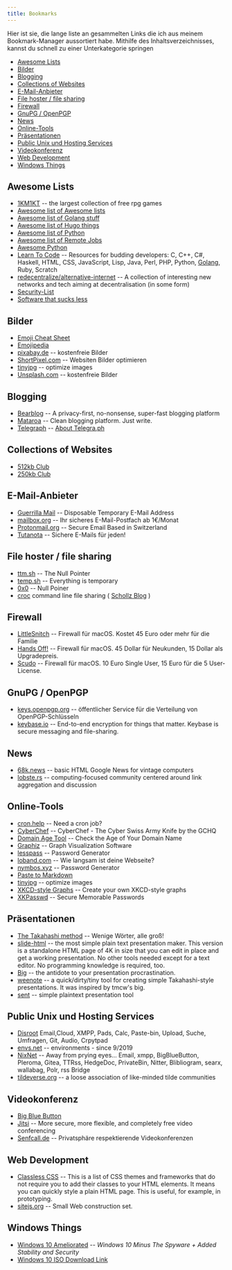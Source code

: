 ```yaml
---
title: Bookmarks
---
```


Hier ist sie, die lange liste an gesammelten Links die ich aus meinem Bookmark-Manager aussortiert habe. Mithilfe des Inhaltsverzeichnisses, kannst du schnell zu einer Unterkategorie springen

- [Awesome Lists](#awesome-lists)
- [Bilder](#bilder)
- [Blogging](#blogging)
- [Collections of Websites](#collections-of-websites)
- [E-Mail-Anbieter](#e-mail-anbieter)
- [File hoster / file sharing](#file-hoster--file-sharing)
- [Firewall](#firewall)
- [GnuPG / OpenPGP](#gnupg--openpgp)
- [News](#news)
- [Online-Tools](#online-tools)
- [Präsentationen](#präsentationen)
- [Public Unix und Hosting Services](#public-unix-und-hosting-services)
- [Videokonferenz](#videokonferenz)
- [Web Development](#web-development)
- [Windows Things](#windows-things)



## Awesome Lists

- [1KM1KT](https://www.1km1kt.net/) -- the largest collection of free rpg games
- [Awesome list of Awesome lists](https://github.com/sindresorhus/awesome)
- [Awesome list of Golang stuff](https://awesome-go.com/)
- [Awesome list of Hugo things](https://github.com/theNewDynamic/awesome-hugo)
- [Awesome list of Python](https://github.com/vinta/awesome-python%3e)
- [Awesome list of Remote Jobs](https://github.com/lukasz-madon/awesome-remote-job%3e)
- [Awesome Python](https://awesome-python.com/)
- [Learn To Code](https://ashleymcnamara.github.io/learn_to_code/#golang) -- Resources for budding developers: C, C++, C#, Haskell, HTML, CSS, JavaScript, Lisp, Java, Perl, PHP, Python, [Golang](https://ashleymcnamara.github.io/learn_to_code/#golang), Ruby, Scratch
- [redecentralize/alternative-internet](https://github.com/redecentralize/alternative-internet) -- A collection of interesting new networks and tech aiming at decentralisation (in some form)
- [Security-List](https://security-list.js.org/#/)
- [Software that sucks less](https://suckless.org/)


## Bilder

- [Emoji Cheat Sheet](https://www.webfx.com/tools/emoji-cheat-sheet/)
- [Emojipedia](https://emojipedia.org/) 
- [pixabay.de](https://pixabay.com/de) -- kostenfreie Bilder
- [ShortPixel.com](https://shortpixel.com/) -- Websiten Bilder optimieren
- [tinyjpg](https://tinyjpg.com) -- optimize images
- [Unsplash.com](https://unsplash.com/) -- kostenfreie Bilder

## Blogging

- [Bearblog](https://bearblog.dev) -- A privacy-first, no-nonsense, super-fast blogging platform
- [Mataroa](https://mataroa.blog/) -- Clean blogging platform. Just write.
- [Telegraph](https://telegra.ph/) -- [About Telegra.ph](https://telegra.ph/api)

## Collections of Websites

- [512kb Club](https://512kb.club)
- [250kb Club](https://250kb.club)

## E-Mail-Anbieter

- [Guerrilla Mail](https://www.guerrillamail.com/) -- Disposable Temporary E-Mail Address
- [mailbox.org](https://mailbox.org/) -- Ihr sicheres E-Mail-Postfach ab 1€/Monat
- [Protonmail.org](https://protonmail.com/) -- Secure Email Based in Switzerland
- [Tutanota](https://tutanota.com/) -- Sichere E-Mails für jeden!

## File hoster / file sharing

- [ttm.sh](https://ttm.sh/) -- The Null Pointer
- [temp.sh](https://temp.sh/) -- Everything is temporary
- [0x0](https://0x0.st/) -- Null Poiner
- [croc](https://github.com/schollz/croc) command line file sharing ( [Schollz Blog](https://schollz.com/blog/croc6/) )

## Firewall

- [LittleSnitch](https://www.obdev.at/products/littlesnitch/index.html) -- Firewall für macOS. Kostet 45 Euro oder mehr für die Familie
- [Hands Off!](https://www.oneperiodic.com/products/handsoff/) -- Firewall für macOS. 45 Dollar für Neukunden, 15 Dollar als Upgradepreis.
- [Scudo](https://murusfirewall.com/scudo/) -- Firewall für macOS. 10 Euro Single User, 15 Euro für die 5 User-License. 

## GnuPG / OpenPGP

- [keys.openpgp.org](https://keys.openpgp.org/) -- öffentlicher Service für die Verteilung von OpenPGP-Schlüsseln
- [keybase.io](https://keybase.io) -- End-to-end encryption for things that matter. Keybase is secure messaging and file-sharing.

## News

- [68k.news](http://68k.news) -- basic HTML Google News for vintage computers
- [lobste.rs](https://lobste.rs) -- computing-focused community centered around link aggregation and discussion

## Online-Tools

- [cron.help](https://cron.help/) -- Need a cron job?
- [CyberChef](https://gchq.github.io/CyberChef/) -- CyberChef - The Cyber Swiss Army Knife by the GCHQ
- [Domain Age Tool](https://www.webconfs.com/web-tools/domain-age-tool/) -- Check the Age of Your Domain Name
- [Graphiz](https://graphviz.christine.website/) -- Graph Visualization Software
- [lesspass](https://lesspass.com) -- Password Generator
- [loband.com](http://www.loband.org/loband/) -- Wie langsam ist deine Webseite?
- [nymbos.xyz](https://nymbus.xyz/) -- Password Generator
- [Paste to Markdown](https://euangoddard.github.io/clipboard2markdown/)
- [tinyjpg](https://tinyjpg.com) -- optimize images
- [XKCD-style Graphs](http://xkcdgraphs.com/) -- Create your own XKCD-style graphs
- [XKPasswd](https://xkpasswd.net/s/) -- Secure Memorable Passwords

## Präsentationen

- [The Takahashi method](https://en.wikipedia.org/wiki/Takahashi_method) -- Wenige Wörter, alle groß!
- [slide-html](https://github.com/trikita/slide-html) -- the most simple plain text presentation maker. This version is a standalone HTML page of 4K in size that you can edit in place and get a working presentation. No other tools needed except for a text editor. No programming knowledge is required, too.
- [Big](https://github.com/tmcw/big) -- the antidote to your presentation procrastination.
- [weenote](https://github.com/jed/weenote) -- a quick/dirty/tiny tool for creating simple Takahashi-style presentations. It was inspired by tmcw's big.
- [sent](https://tools.suckless.org/sent/) -- simple plaintext presentation tool

## Public Unix und Hosting Services

- [Disroot](https://disroot.org/de) Email,Cloud, XMPP, Pads, Calc, Paste-bin, Upload, Suche, Umfragen, Git, Audio, Crpytpad
- [envs.net](https://envs.net) -- environments - since 9/2019
- [NixNet](https://nixnet.services/) -- Away from prying eyes… Email, xmpp, BigBlueButton, Pleroma, Gitea, TTRss, HedgeDoc, PrivateBin, Nitter, Blibliogram, searx, wallabag, Polr, rss Bridge
- [tildeverse.org](https://tildeverse.org/) -- a loose association of like-minded tilde communities

## Videokonferenz

- [Big Blue Button](https://bigbluebutton.org/)
- [Jitsi](https://jitsi.org/) -- More secure, more flexible, and
completely free video conferencing
- [Senfcall.de](https://senfcall.de/) -- Privatsphäre respektierende Videokonferenzen

## Web Development

- [Classless CSS](https://github.com/dbohdan/classless-css) -- This is a list of CSS themes and frameworks that do not require you to add their classes to your HTML elements. It means you can quickly style a plain HTML page. This is useful, for example, in prototyping.
- [sitejs.org](https://sitejs.org/) -- Small Web construction set.

## Windows Things

- [Windows 10 Ameliorated](https://ameliorated.info/) -- *Windows 10 Minus The Spyware + Added Stability and Security*
- [Windows 10 ISO Download Link](https://www.microsoft.com/software-download/windows10ISO)
